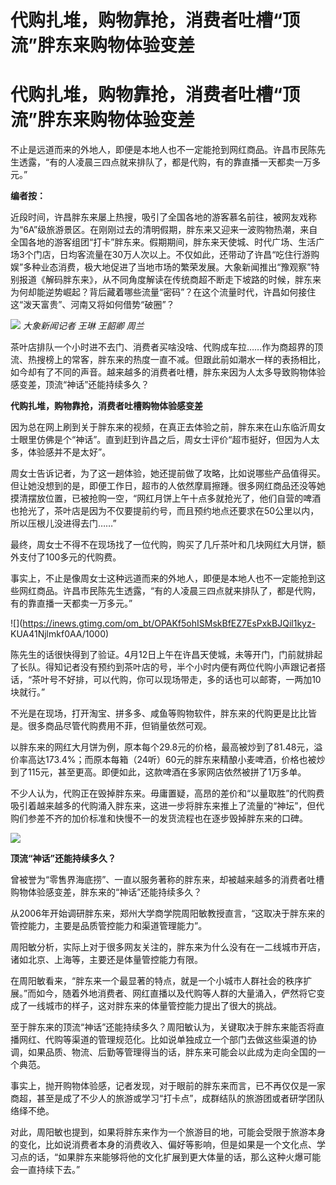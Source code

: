 # 代购扎堆，购物靠抢，消费者吐槽“顶流”胖东来购物体验变差

# 代购扎堆，购物靠抢，消费者吐槽“顶流”胖东来购物体验变差

不止是远道而来的外地人，即便是本地人也不一定能抢到网红商品。许昌市民陈先生透露，“有的人凌晨三四点就来排队了，都是代购，有的靠直播一天都卖一万多元。”

**编者按：**

近段时间，许昌胖东来屡上热搜，吸引了全国各地的游客慕名前往，被网友戏称为“6A”级旅游景区。在刚刚过去的清明假期，胖东来又迎来一波购物热潮，来自全国各地的游客组团“打卡”胖东来。假期期间，胖东来天使城、时代广场、生活广场3个门店，日均客流量在30万人次以上。不仅如此，还带动了许昌“吃住行游购娱”多种业态消费，极大地促进了当地市场的繁荣发展。大象新闻推出“豫观察”特别报道《解码胖东来》，从不同角度解读在传统商超不断走下坡路的时候，胖东来为何却能逆势崛起？背后藏着哪些流量“密码”？在这个流量时代，许昌如何接住这“泼天富贵”、河南又将如何借势“破圈”？

![](https://inews.gtimg.com/om_bt/O0z1ntSSHcF7RXIsPE8QtuBATN479dnAqWoxFtRf43wiQAA/1000)
_大象新闻记者 王琳 王韶卿 周兰_

茶叶店排队一个小时进不去门、消费者买啥没啥、代购成车拉……作为商超界的顶流、热搜榜上的常客，胖东来的热度一直不减。但跟此前如潮水一样的表扬相比，如今却有了不同的声音。越来越多的消费者吐槽，胖东来因为人太多导致购物体验感变差，顶流“神话”还能持续多久？

**代购扎堆，购物靠抢，消费者吐槽购物体验感变差**

因为总在网上刷到关于胖东来的视频，在真正去体验之前，胖东来在山东临沂周女士眼里仿佛是个“神话”。直到赶到许昌之后，周女士评价“超市挺好，但因为人太多，体验感并不是太好”。

周女士告诉记者，为了这一趟体验，她还提前做了攻略，比如说哪些产品值得买。但让她没想到的是，即便工作日，超市的人依然摩肩擦踵。很多网红商品还没等她摸清摆放位置，已被抢购一空，“网红月饼上午十点多就抢光了，他们自营的啤酒也抢光了，茶叶店是因为不仅要提前约号，而且预约地点还要求在50公里以内，所以压根儿没进得去门……”

最终，周女士不得不在现场找了一位代购，购买了几斤茶叶和几块网红大月饼，额外支付了100多元的代购费。

事实上，不止是像周女士这种远道而来的外地人，即便是本地人也不一定能抢到这些网红商品。许昌市民陈先生透露，“有的人凌晨三四点就来排队了，都是代购，有的靠直播一天都卖一万多元。”

![](https://inews.gtimg.com/om_bt/OPAKf5ohISMskBfEZ7EsPxkBJQil1kyz-
KUA41Njlmkf0AA/1000)

陈先生的话很快得到了验证。4月12日上午在许昌天使城，未等开门，门前就排起了长队。得知记者没有预约到茶叶店的号，半个小时内便有两位代购小声跟记者搭话，“茶叶号不好排，可以代购，你可以现场带走，多的话也可以邮寄，一两加10块就行。”

不光是在现场，打开淘宝、拼多多、咸鱼等购物软件，胖东来的代购更是比比皆是。很多商品尽管代购费用不菲，但销量依然可观。

以胖东来的网红大月饼为例，原本每个29.8元的价格，最高被炒到了81.48元，溢价率高达173.4%；而原本每箱（24听）60元的胖东来精酿小麦啤酒，价格也被炒到了115元，甚至更高。即便如此，这款啤酒在多家网店依然被拼了1万多单。

不少人认为，代购正在毁掉胖东来。毋庸置疑，高昂的差价和“以量取胜”的代购费吸引着越来越多的代购涌入胖东来，这进一步将胖东来推上了流量的“神坛”，但代购们参差不齐的加价标准和快慢不一的发货流程也在逐步毁掉胖东来的口碑。

![](https://inews.gtimg.com/om_bt/OsBL7QgkdBPjYh2E4mGdQa0_QcvwBR6XW3ZV_KGSuI5tAAA/1000)

**顶流“神话”还能持续多久？**

曾被誉为“零售界海底捞”、一直以服务著称的胖东来，却被越来越多的消费者吐槽购物体验感变差，胖东来的“神话”还能持续多久？

从2006年开始调研胖东来，郑州大学商学院周阳敏教授直言，“这取决于胖东来的管控能力，主要是品质管控能力和渠道管理能力”。

周阳敏分析，实际上对于很多网友关注的，胖东来为什么没有在一二线城市开店，诸如北京、上海等，主要还是体量管控能力有限。

在周阳敏看来，“胖东来一个最显著的特点，就是一个小城市人群社会的秩序扩展。”而如今，随着外地消费者、网红直播以及代购等人群的大量涌入，俨然将它变成了一线城市的样子，这对胖东来的体量管控能力提出了很大的挑战。

至于胖东来的顶流“神话”还能持续多久？周阳敏认为，关键取决于胖东来能否将直播网红、代购等渠道的管理规范化。比如说单独成立一个部门去做这些渠道的协调，如果品质、物流、后勤等管理得当的话，胖东来可能会以此成为走向全国的一个典范。

事实上，抛开购物体验感，记者发现，对于眼前的胖东来而言，已不再仅仅是一家商超，甚至是成了不少人的旅游或学习“打卡点”，成群结队的旅游团或者研学团队络绎不绝。

对此，周阳敏也提到，如果将胖东来作为一个旅游目的地，可能会受限于旅游本身的变化，比如说消费者本身的消费收入、偏好等影响，但是如果是一个文化点、学习点的话，“如果胖东来能够将他的文化扩展到更大体量的话，那么这种火爆可能会一直持续下去。”

